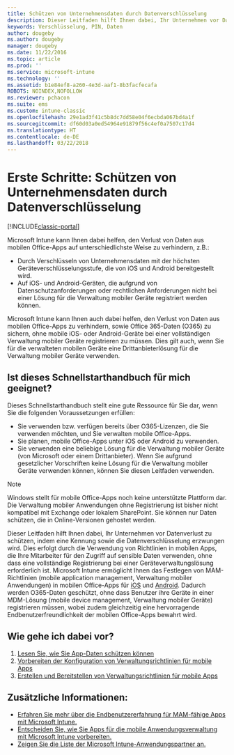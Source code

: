 ```yaml
---
title: Schützen von Unternehmensdaten durch Datenverschlüsselung
description: Dieser Leitfaden hilft Ihnen dabei, Ihr Unternehmen vor Datenverlust zu schützen, indem durch die Verwendung einer Richtlinie in mobilen Apps eine Kennung sowie die Datenverschlüsselung erzwungen wird.
keywords: Verschlüsselung, PIN, Daten
author: dougeby
ms.author: dougeby
manager: dougeby
ms.date: 11/22/2016
ms.topic: article
ms.prod: ''
ms.service: microsoft-intune
ms.technology: ''
ms.assetid: b1e84ef8-a260-4e3d-aaf1-8b3facfecafa
ROBOTS: NOINDEX,NOFOLLOW
ms.reviewer: pchacon
ms.suite: ems
ms.custom: intune-classic
ms.openlocfilehash: 29e1ad3f41c5b8dc7dd58e04f6ecbda067bd4a1f
ms.sourcegitcommit: df60d03a0ed54964e91879f56c4ef0a7507c17d4
ms.translationtype: HT
ms.contentlocale: de-DE
ms.lasthandoff: 03/22/2018
---
```

# <a name="quick-start-guide-protect-company-data-with-data-encryption"></a>Erste Schritte: Schützen von Unternehmensdaten durch Datenverschlüsselung

[!INCLUDE[classic-portal](../includes/classic-portal.md)]

Microsoft Intune kann Ihnen dabei helfen, den Verlust von Daten aus mobilen Office-Apps auf unterschiedlichste Weise zu verhindern, z.B.:
- Durch Verschlüsseln von Unternehmensdaten mit der höchsten Geräteverschlüsselungsstufe, die von iOS und Android bereitgestellt wird.
- Auf iOS- und Android-Geräten, die aufgrund von Datenschutzanforderungen oder rechtlichen Anforderungen nicht bei einer Lösung für die Verwaltung mobiler Geräte registriert werden können.

Microsoft Intune kann Ihnen auch dabei helfen, den Verlust von Daten aus mobilen Office-Apps zu verhindern, sowie Office 365-Daten (O365) zu sichern, ohne mobile iOS- oder Android-Geräte bei einer vollständigen Verwaltung mobiler Geräte registrieren zu müssen. Dies gilt auch, wenn Sie für die verwalteten mobilen Geräte eine Drittanbieterlösung für die Verwaltung mobiler Geräte verwenden.

## <a name="is-this-quick-start-guide-right-for-me"></a>Ist dieses Schnellstarthandbuch für mich geeignet?
Dieses Schnellstarthandbuch stellt eine gute Ressource für Sie dar, wenn Sie die folgenden Voraussetzungen erfüllen:
- Sie verwenden bzw. verfügen bereits über O365-Lizenzen, die Sie verwenden möchten, und Sie verwalten mobile Office-Apps.
- Sie planen, mobile Office-Apps unter iOS oder Android zu verwenden.
- Sie verwenden eine beliebige Lösung für die Verwaltung mobiler Geräte (von Microsoft oder einem Drittanbieter). Wenn Sie aufgrund gesetzlicher Vorschriften keine Lösung für die Verwaltung mobiler Geräte verwenden können, können Sie diesen Leitfaden verwenden.

> [!NOTE]
> Windows stellt für mobile Office-Apps noch keine unterstützte Plattform dar. Die Verwaltung mobiler Anwendungen ohne Registrierung ist bisher nicht kompatibel mit Exchange oder lokalem SharePoint. Sie können nur Daten schützen, die in Online-Versionen gehostet werden.

Dieser Leitfaden hilft Ihnen dabei, Ihr Unternehmen vor Datenverlust zu schützen, indem eine Kennung sowie die Datenverschlüsselung erzwungen wird. Dies erfolgt durch die Verwendung von Richtlinien in mobilen Apps, die Ihre Mitarbeiter für den Zugriff auf sensible Daten verwenden, ohne dass eine vollständige Registrierung bei einer Geräteverwaltungslösung erforderlich ist. Microsoft Intune ermöglicht Ihnen das Festlegen von MAM-Richtlinien (mobile application management, Verwaltung mobiler Anwendungen) in mobilen Office-Apps für [iOS](https://products.office.com/mobile/office-mobile-apps-for-ios) und [Android](https://products.office.com/mobile/office-mobile-apps-for-android). Dadurch werden O365-Daten geschützt, ohne dass Benutzer ihre Geräte in einer MDM-Lösung (mobile device management, Verwaltung mobiler Geräte) registrieren müssen, wobei zudem gleichzeitig eine hervorragende Endbenutzerfreundlichkeit der mobilen Office-Apps bewahrt wird.

## <a name="how-do-i-do-it"></a>Wie gehe ich dabei vor?
1.  [Lesen Sie, wie Sie App-Daten schützen können](/intune-classic/deploy-use/protect-app-data-using-mobile-app-management-policies-with-microsoft-intune)
2.  [Vorbereiten der Konfiguration von Verwaltungsrichtlinien für mobile Apps](/intune-classic/deploy-use/get-ready-to-configure-mobile-app-management-policies-with-microsoft-intune)
3.  [Erstellen und Bereitstellen von Verwaltungsrichtlinien für mobile Apps](/intune-classic/deploy-use/create-and-deploy-mobile-app-management-policies-with-microsoft-intune)

## <a name="additional-information"></a>Zusätzliche Informationen:
- [Erfahren Sie mehr über die Endbenutzererfahrung für MAM-fähige Apps mit Microsoft Intune.](/intune-classic/eploy-use/end-user-experience-for-mam-enabled-apps-with-microsoft-intune)
- [Entscheiden Sie, wie Sie Apps für die mobile Anwendungsverwaltung mit Microsoft Intune vorbereiten.](/intune/apps-prepare-mobile-application-management)
- [Zeigen Sie die Liste der Microsoft Intune-Anwendungspartner an.](https://www.microsoft.com/cloud-platform/microsoft-intune-partners)
